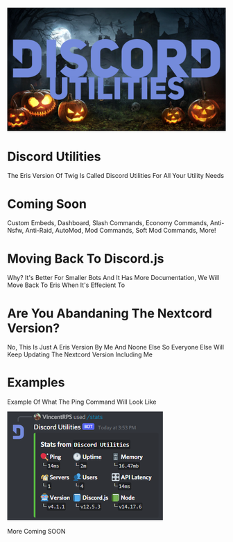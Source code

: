 ![title](DUtilsImages/Twigaween2.jpg)
# Discord Utilities
The Eris Version Of Twig Is Called Discord Utilities For All Your Utility Needs 
# Coming Soon
Custom Embeds,
Dashboard, 
Slash Commands,
Economy Commands,
Anti-Nsfw,
Anti-Raid,
AutoMod,
Mod Commands, 
Soft Mod Commands,
More!

# Moving Back To Discord.js
Why? It's Better For Smaller Bots And It Has More Documentation, We Will Move Back To Eris When It's Effecient To

# Are You Abandaning The Nextcord Version?

No, This Is Just A Eris Version By Me And Noone Else So Everyone Else Will Keep Updating The Nextcord Version Including Me

# Examples
Example Of What The Ping Command Will Look Like

![title](DUtilsImages/V9w8AJMS.png)

More Coming SOON
